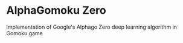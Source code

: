 # AlphaGomoku Zero
Implementation of Google's Alphago Zero deep learning algorithm in Gomoku game


